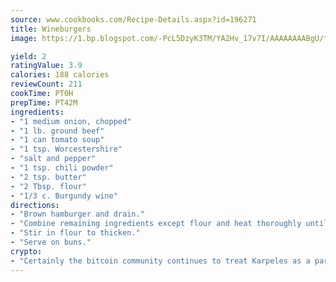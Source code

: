 ```yaml
---
source: www.cookbooks.com/Recipe-Details.aspx?id=196271
title: Wineburgers
image: https://1.bp.blogspot.com/-PcL5DzyK3TM/YA2Hv_17v7I/AAAAAAAABgU/fyHeesSth_IZW9mL5lk6GxJO8cW8ksrGACLcBGAsYHQ/s320/12.png

yield: 2
ratingValue: 3.9
calories: 188 calories
reviewCount: 211
cookTime: PT0H
prepTime: PT42M
ingredients:
- "1 medium onion, chopped"
- "1 lb. ground beef"
- "1 can tomato soup"
- "1 tsp. Worcestershire"
- "salt and pepper"
- "1 tsp. chili powder"
- "2 tsp. butter"
- "2 Tbsp. flour"
- "1/3 c. Burgundy wine"
directions:
- "Brown hamburger and drain."
- "Combine remaining ingredients except flour and heat thoroughly until bubbly."
- "Stir in flour to thicken."
- "Serve on buns."
crypto:
- "Certainly the bitcoin community continues to treat Karpeles as a pariah."
---
```

